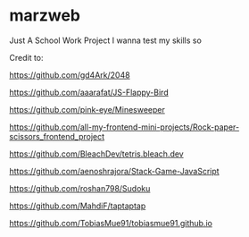 # marzweb

Just A School Work Project 
I wanna test my skills so

Credit to:

https://github.com/gd4Ark/2048

https://github.com/aaarafat/JS-Flappy-Bird

https://github.com/pink-eye/Minesweeper

https://github.com/all-my-frontend-mini-projects/Rock-paper-scissors_frontend_project

https://github.com/BleachDev/tetris.bleach.dev

https://github.com/aenoshrajora/Stack-Game-JavaScript

https://github.com/roshan798/Sudoku

https://github.com/MahdiF/taptaptap

https://github.com/TobiasMue91/tobiasmue91.github.io

